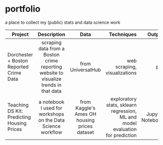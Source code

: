 # portfolio
a place to collect my (public) stats and data science work


| Project        | Description | Data         | Techniques | Output | Language | 
| ------------- |:-------------:|:-------------:| -----:|-------------:|-----------:|
| Dorchester + Boston Reported Crime Data    | scraping data from a Boston crime reporting website to visualize trends in that data | from UniversalHub | web scraping, visualizations| pdf | R |
| Teaching DS Kit: Predicting Housing Prices | a notebook I used for workshops on the Data Science workflow | from Kaggle's Ames OH housing prices dataset | exploratory stats, sklearn regression, ML and model evaluation for prediction | Jupyter Notebook | python|

